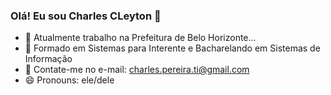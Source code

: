 ### Olá! Eu sou Charles CLeyton 👋

- 🔭 Atualmente trabalho na Prefeitura de Belo Horizonte...
- 🌱 Formado em Sistemas para Interente e Bacharelando em Sistemas de Informação
- 👯 Contate-me no e-mail: charles.pereira.ti@gmail.com
- 😄 Pronouns: ele/dele
